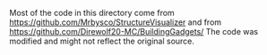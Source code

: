 Most of the code in this directory come from https://github.com/Mrbysco/StructureVisualizer and from https://github.com/Direwolf20-MC/BuildingGadgets/
The code was modified and might not reflect the original source.